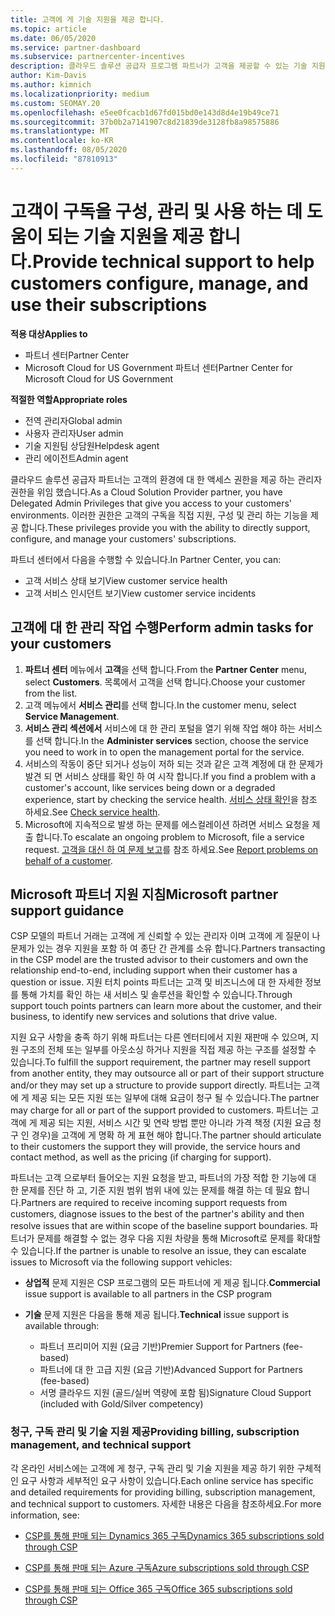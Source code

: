 ```yaml
---
title: 고객에 게 기술 지원을 제공 합니다.
ms.topic: article
ms.date: 06/05/2020
ms.service: partner-dashboard
ms.subservice: partnercenter-incentives
description: 클라우드 솔루션 공급자 프로그램 파트너가 고객을 제공할 수 있는 기술 지원의 유형에 대해 알아봅니다.
author: Kim-Davis
ms.author: kimnich
ms.localizationpriority: medium
ms.custom: SEOMAY.20
ms.openlocfilehash: e5ee0fcacb1d67fd015bd0e143d8d4e19b49ce71
ms.sourcegitcommit: 37b0b2a7141907c8d21839de3128fb8a98575886
ms.translationtype: MT
ms.contentlocale: ko-KR
ms.lasthandoff: 08/05/2020
ms.locfileid: "87810913"
---
```

# <a name="provide-technical-support-to-help-customers-configure-manage-and-use-their-subscriptions"></a><span data-ttu-id="d220f-103">고객이 구독을 구성, 관리 및 사용 하는 데 도움이 되는 기술 지원을 제공 합니다.</span><span class="sxs-lookup"><span data-stu-id="d220f-103">Provide technical support to help customers configure, manage, and use their subscriptions</span></span>

<span data-ttu-id="d220f-104">**적용 대상**</span><span class="sxs-lookup"><span data-stu-id="d220f-104">**Applies to**</span></span>

- <span data-ttu-id="d220f-105">파트너 센터</span><span class="sxs-lookup"><span data-stu-id="d220f-105">Partner Center</span></span>
- <span data-ttu-id="d220f-106">Microsoft Cloud for US Government 파트너 센터</span><span class="sxs-lookup"><span data-stu-id="d220f-106">Partner Center for Microsoft Cloud for US Government</span></span>

<span data-ttu-id="d220f-107">**적절한 역할**</span><span class="sxs-lookup"><span data-stu-id="d220f-107">**Appropriate roles**</span></span>
- <span data-ttu-id="d220f-108">전역 관리자</span><span class="sxs-lookup"><span data-stu-id="d220f-108">Global admin</span></span>
- <span data-ttu-id="d220f-109">사용자 관리자</span><span class="sxs-lookup"><span data-stu-id="d220f-109">User admin</span></span>
- <span data-ttu-id="d220f-110">기술 지원팀 상담원</span><span class="sxs-lookup"><span data-stu-id="d220f-110">Helpdesk agent</span></span>
- <span data-ttu-id="d220f-111">관리 에이전트</span><span class="sxs-lookup"><span data-stu-id="d220f-111">Admin agent</span></span>

<span data-ttu-id="d220f-112">클라우드 솔루션 공급자 파트너는 고객의 환경에 대 한 액세스 권한을 제공 하는 관리자 권한을 위임 했습니다.</span><span class="sxs-lookup"><span data-stu-id="d220f-112">As a Cloud Solution Provider partner, you have Delegated Admin Privileges that give you access to your customers' environments.</span></span> <span data-ttu-id="d220f-113">이러한 권한은 고객의 구독을 직접 지원, 구성 및 관리 하는 기능을 제공 합니다.</span><span class="sxs-lookup"><span data-stu-id="d220f-113">These privileges provide you with the ability to directly support, configure, and manage your customers' subscriptions.</span></span>

<span data-ttu-id="d220f-114">파트너 센터에서 다음을 수행할 수 있습니다.</span><span class="sxs-lookup"><span data-stu-id="d220f-114">In Partner Center, you can:</span></span>

- <span data-ttu-id="d220f-115">고객 서비스 상태 보기</span><span class="sxs-lookup"><span data-stu-id="d220f-115">View customer service health</span></span>
- <span data-ttu-id="d220f-116">고객 서비스 인시던트 보기</span><span class="sxs-lookup"><span data-stu-id="d220f-116">View customer service incidents</span></span>

## <a name="perform-admin-tasks-for-your-customers"></a><span data-ttu-id="d220f-117">고객에 대 한 관리 작업 수행</span><span class="sxs-lookup"><span data-stu-id="d220f-117">Perform admin tasks for your customers</span></span>

1. <span data-ttu-id="d220f-118">**파트너 센터** 메뉴에서 **고객**을 선택 합니다.</span><span class="sxs-lookup"><span data-stu-id="d220f-118">From the **Partner Center** menu, select **Customers**.</span></span> <span data-ttu-id="d220f-119">목록에서 고객을 선택 합니다.</span><span class="sxs-lookup"><span data-stu-id="d220f-119">Choose your customer from the list.</span></span>
2. <span data-ttu-id="d220f-120">고객 메뉴에서 **서비스 관리**를 선택 합니다.</span><span class="sxs-lookup"><span data-stu-id="d220f-120">In the customer menu, select **Service Management**.</span></span>
3. <span data-ttu-id="d220f-121">**서비스 관리 섹션에서** 서비스에 대 한 관리 포털을 열기 위해 작업 해야 하는 서비스를 선택 합니다.</span><span class="sxs-lookup"><span data-stu-id="d220f-121">In the **Administer services** section, choose the service you need to work in to open the management portal for the service.</span></span>
4. <span data-ttu-id="d220f-122">서비스의 작동이 중단 되거나 성능이 저하 되는 것과 같은 고객 계정에 대 한 문제가 발견 되 면 서비스 상태를 확인 하 여 시작 합니다.</span><span class="sxs-lookup"><span data-stu-id="d220f-122">If you find a problem with a customer's account, like services being down or a degraded experience, start by checking the service health.</span></span> <span data-ttu-id="d220f-123">[서비스 상태 확인](check-service-health.md)을 참조 하세요.</span><span class="sxs-lookup"><span data-stu-id="d220f-123">See [Check service health](check-service-health.md).</span></span>
5. <span data-ttu-id="d220f-124">Microsoft에 지속적으로 발생 하는 문제를 에스컬레이션 하려면 서비스 요청을 제출 합니다.</span><span class="sxs-lookup"><span data-stu-id="d220f-124">To escalate an ongoing problem to Microsoft, file a service request.</span></span> <span data-ttu-id="d220f-125">[고객을 대신 하 여 문제 보고](report-problems-on-behalf-of-a-customer.md)를 참조 하세요.</span><span class="sxs-lookup"><span data-stu-id="d220f-125">See [Report problems on behalf of a customer](report-problems-on-behalf-of-a-customer.md).</span></span>

## <a name="microsoft-partner-support-guidance"></a><span data-ttu-id="d220f-126">Microsoft 파트너 지원 지침</span><span class="sxs-lookup"><span data-stu-id="d220f-126">Microsoft partner support guidance</span></span>

<span data-ttu-id="d220f-127">CSP 모델의 파트너 거래는 고객에 게 신뢰할 수 있는 관리자 이며 고객에 게 질문이 나 문제가 있는 경우 지원을 포함 하 여 종단 간 관계를 소유 합니다.</span><span class="sxs-lookup"><span data-stu-id="d220f-127">Partners transacting in the CSP model are the trusted advisor to their customers and own the relationship end-to-end, including support when their customer has a question or issue.</span></span> <span data-ttu-id="d220f-128">지원 터치 points 파트너는 고객 및 비즈니스에 대 한 자세한 정보를 통해 가치를 확인 하는 새 서비스 및 솔루션을 확인할 수 있습니다.</span><span class="sxs-lookup"><span data-stu-id="d220f-128">Through support touch points partners can learn more about the customer, and their business, to identify new services and solutions that drive value.</span></span>

<span data-ttu-id="d220f-129">지원 요구 사항을 충족 하기 위해 파트너는 다른 엔터티에서 지원 재판매 수 있으며, 지원 구조의 전체 또는 일부를 아웃소싱 하거나 지원을 직접 제공 하는 구조를 설정할 수 있습니다.</span><span class="sxs-lookup"><span data-stu-id="d220f-129">To fulfill the support requirement, the partner may resell support from another entity, they may outsource all or part of their support structure and/or they may set up a structure to provide support directly.</span></span>  <span data-ttu-id="d220f-130">파트너는 고객에 게 제공 되는 모든 지원 또는 일부에 대해 요금이 청구 될 수 있습니다.</span><span class="sxs-lookup"><span data-stu-id="d220f-130">The partner may charge for all or part of the support provided to customers.</span></span> <span data-ttu-id="d220f-131">파트너는 고객에 게 제공 되는 지원, 서비스 시간 및 연락 방법 뿐만 아니라 가격 책정 (지원 요금 청구 인 경우)을 고객에 게 명확 하 게 표현 해야 합니다.</span><span class="sxs-lookup"><span data-stu-id="d220f-131">The partner should articulate to their customers the support they will provide, the service hours and contact method, as well as the pricing (if charging for support).</span></span> 

<span data-ttu-id="d220f-132">파트너는 고객 으로부터 들어오는 지원 요청을 받고, 파트너의 가장 적합 한 기능에 대 한 문제를 진단 하 고, 기준 지원 범위 범위 내에 있는 문제를 해결 하는 데 필요 합니다.</span><span class="sxs-lookup"><span data-stu-id="d220f-132">Partners are required to receive incoming support requests from customers, diagnose issues to the best of the partner's ability and then resolve issues that are within scope of the baseline support boundaries.</span></span> <span data-ttu-id="d220f-133">파트너가 문제를 해결할 수 없는 경우 다음 지원 차량을 통해 Microsoft로 문제를 확대할 수 있습니다.</span><span class="sxs-lookup"><span data-stu-id="d220f-133">If the partner is unable to resolve an issue, they can escalate issues to Microsoft via the following support vehicles:</span></span>

- <span data-ttu-id="d220f-134">**상업적** 문제 지원은 CSP 프로그램의 모든 파트너에 게 제공 됩니다.</span><span class="sxs-lookup"><span data-stu-id="d220f-134">**Commercial** issue support is available to all partners in the CSP program</span></span>

- <span data-ttu-id="d220f-135">**기술** 문제 지원은 다음을 통해 제공 됩니다.</span><span class="sxs-lookup"><span data-stu-id="d220f-135">**Technical** issue support is available through:</span></span>

  - <span data-ttu-id="d220f-136">파트너 프리미어 지원 (요금 기반)</span><span class="sxs-lookup"><span data-stu-id="d220f-136">Premier Support for Partners (fee-based)</span></span>
  - <span data-ttu-id="d220f-137">파트너에 대 한 고급 지원 (요금 기반)</span><span class="sxs-lookup"><span data-stu-id="d220f-137">Advanced Support for Partners (fee-based)</span></span>
  - <span data-ttu-id="d220f-138">서명 클라우드 지원 (골드/실버 역량에 포함 됨)</span><span class="sxs-lookup"><span data-stu-id="d220f-138">Signature Cloud Support (included with Gold/Silver competency)</span></span>

### <a name="providing-billing-subscription-management-and-technical-support"></a><span data-ttu-id="d220f-139">청구, 구독 관리 및 기술 지원 제공</span><span class="sxs-lookup"><span data-stu-id="d220f-139">Providing billing, subscription management, and technical support</span></span> 

<span data-ttu-id="d220f-140">각 온라인 서비스에는 고객에 게 청구, 구독 관리 및 기술 지원을 제공 하기 위한 구체적인 요구 사항과 세부적인 요구 사항이 있습니다.</span><span class="sxs-lookup"><span data-stu-id="d220f-140">Each online service has specific and detailed requirements for providing billing, subscription management, and technical support to customers.</span></span> <span data-ttu-id="d220f-141">자세한 내용은 다음을 참조하세요.</span><span class="sxs-lookup"><span data-stu-id="d220f-141">For more information, see:</span></span>

- [<span data-ttu-id="d220f-142">CSP를 통해 판매 되는 Dynamics 365 구독</span><span class="sxs-lookup"><span data-stu-id="d220f-142">Dynamics 365 subscriptions sold through CSP</span></span>](https://www.microsoftpartnercommunity.com/t5/CSP/Microsoft-Partner-Support-Guidance/m-p/5262#M30)

- [<span data-ttu-id="d220f-143">CSP를 통해 판매 되는 Azure 구독</span><span class="sxs-lookup"><span data-stu-id="d220f-143">Azure subscriptions sold through CSP</span></span>](https://www.microsoftpartnercommunity.com/t5/CSP/Microsoft-Partner-Support-Guidance/m-p/5263#M31)

- [<span data-ttu-id="d220f-144">CSP를 통해 판매 되는 Office 365 구독</span><span class="sxs-lookup"><span data-stu-id="d220f-144">Office 365 subscriptions sold through CSP</span></span>](https://www.microsoftpartnercommunity.com/t5/CSP/Microsoft-Partner-Support-Guidance/m-p/5264#M32)
